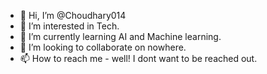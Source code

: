 - 👋 Hi, I’m @Choudhary014
- 👀 I’m interested in Tech.
- 🌱 I’m currently learning AI and Machine learning.
- 💞️ I’m looking to collaborate on nowhere.
- 📫 How to reach me - well! I dont want to be reached out.

<!---
Choudhary014/Choudhary014 is a ✨ special ✨ repository because its `README.md` (this file) appears on your GitHub profile.
You can click the Preview link to take a look at your changes.
--->
